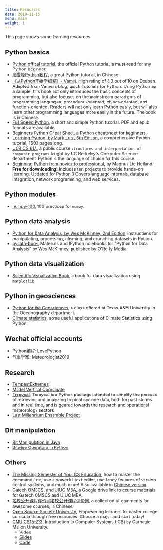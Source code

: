 ```yaml
---
title: Resources
date: 2019-11-15
menu: main
weight: 1
---
```


This page shows some learning resources.

## Python basics

* [Python offical tutorial](https://docs.python.org/3/tutorial/index.html), the official Python tutorial, a must-read for any Python beginner.
* [廖雪峰Python教程](https://www.liaoxuefeng.com/wiki/1016959663602400), a great Python tutorial, in Chinese.
* [《从Python开始学编程》- Vamei](https://book.douban.com/subject/26919485/). High rating of 8.3 out of 10 on Douban. Adapted from Vamei's blog, quick Tutorials for Python. Using Python as a sample, this book not only introduces the basic concepts of programming, but also focuses on the mainstream paradigms of programming languages: procedural-oriented, object-oriented, and function-oriented. Readers will not only learn Python easily, but will also learn other programming languages more easily in the future. The book is in Chinese.
* [Full Speed Python](https://github.com/joaoventura/full-speed-python), a short and simple Python tutorial. PDF and epub formats are available.
* [Beginners Python Cheat Sheet](https://ehmatthes.github.io/pcc/cheatsheets/README.html), a Python cheatsheet for beginners.
* [Learning Python, by Mark Lutz, 5th Edition](https://www.amazon.com/Learning-Python-5th-Mark-Lutz/dp/1449355730/ref=asc_df_1449355730/), a comprehensive Python tutorial, 1600 pages long.
* [UCB CS 61A](https://cs61a.org/), a public course `structures and interpretation of computer programs` taught by UC Berkeley's Computer Science department. Python is the language of choice for this course.
* [Beginning Python from novice to professional](https://link.springer.com/book/10.1007/978-1-4842-0028-5), by Magnus Lie Hetland. **Free for downloading!** Includes ten projects to provide hands-on learning. Updated for Python 3 Covers language internals, database integration, network programming, and web services.

## Python modules

* [numpy-100](https://github.com/rougier/numpy-100), 100 practices for `numpy`.

## Python data analysis

* [Python for Data Analysis, by Wes McKinney, 2nd Edition](https://www.amazon.com/Python-Data-Analysis-Wrangling-IPython/dp/1491957662/ref=pd_sbs_14_t_0/138-2541457-4601702), instructions for manipulating, processing, cleaning, and crunching datasets in Python.
* [pydata-book](https://github.com/wesm/pydata-book), Materials and IPython notebooks for "Python for Data Analysis" by Wes McKinney, published by O'Reilly Media.

## Python data visualization

* [Scientific Visualization Book](https://github.com/rougier/scientific-visualization-book), a book for data visualization using `matplotlib`.

## Python in geosciences

* [Python for the Geosciences](https://github.com/kthyng/python4geosciences), a class offered at Texas A&M University in the Oceanography department.
* [Climate statistics](https://github.com/willyhagi/climate-statistics), some useful applications of Climate Statistics using Python.

## Wechat official accounts

* Python编程: LovePython
* 气象学家: Meteorologist2019

## Research

* [TempestExtremes](https://climate.ucdavis.edu/tempestextremes.php)
* [Model Vertical Coordinate](https://www.cesm.ucar.edu/models/atm-cam/docs/usersguide/node25.html)
* [Tropycal](https://tropycal.github.io/tropycal/), Tropycal is a Python package intended to simplify the process of retrieving and analyzing tropical cyclone data, both for past storms and in real time, and is geared towards the research and operational meteorology sectors.
* [Last Millennium Ensemble Project](https://www.cesm.ucar.edu/projects/community-projects/LME/)

## Bit manipulation

* [Bit Manipulation in Java](https://www.vojtechruzicka.com/bit-manipulation-java-bitwise-bit-shift-operations//)
* [Bitwise Operators in Python](https://realpython.com/python-bitwise-operators/)

## Others

* [The Missing Semester of Your CS Education](https://missing.csail.mit.edu/), how to master the command-line, use a powerful text editor, use fancy features of version control systems, and much more! Also available in [Chinese version](https://missing-semester-cn.github.io/).
* [Gatech OMSCS, and UIUC MBA](https://drive.google.com/drive/folders/1CAfYy5IBJJ3xiFqk7d3vWpZFQGOgLp8t?usp=sharing), a Google drive link to course materials for Gatech OMSCS and UIUC MBA.
* [名校公开课程评价网名校公开课程评价网](https://conanhujinming.github.io/comments-for-awesome-courses/), a collection of comments for awesome courses, in Chinese.
* [Open Source Society University](https://github.com/ossu/), Empowering learners to master college curricula through free resources. Choose a major and start today!
* [CMU CS15-213](https://www.cs.cmu.edu/~213/), Introduction to Computer Systems (ICS) by Carnegie Mellon University.
    * [Video](https://www.youtube.com/playlist?list=PLbY-cFJNzq7z_tQGq-rxtq_n2QQDf5vnM)
    * [Slides](http://www.cs.cmu.edu/afs/cs/academic/class/15213-f15/www/schedule.html)
    * [Code](http://csapp.cs.cmu.edu/3e/imcode.html)
